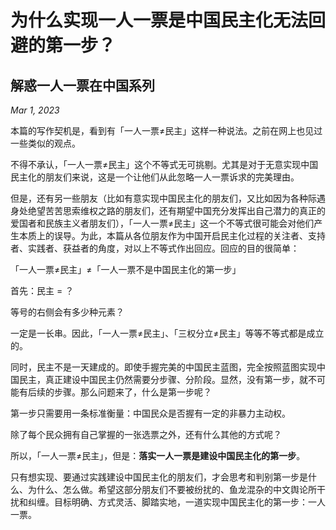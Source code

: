 # 为什么实现一人一票是中国民主化无法回避的第一步？
## 解惑一人一票在中国系列

*Mar 1, 2023*

本篇的写作契机是，看到有「一人一票≠民主」这样一种说法。之前在网上也见过一些类似的观点。

不得不承认，「一人一票≠民主」这个不等式无可挑剔。尤其是对于无意实现中国民主化的朋友们来说，这是一个让他们从此忽略一人一票诉求的完美理由。

但是，还有另一些朋友（比如有意实现中国民主化的朋友们，又比如因为各种际遇身处绝望苦苦思索维权之路的朋友们，还有期望中国充分发挥出自己潜力的真正的爱国者和民族主义者朋友们），「一人一票≠民主」这一个不等式很可能会对他们产生本质上的误导。为此，本篇从各位朋友作为中国开启民主化过程的关注者、支持者、实践者、获益者的角度，对以上不等式作出回应。回应的目的很简单：

「一人一票≠民主」≠「一人一票不是中国民主化的第一步」

首先：民主 = ？

等号的右侧会有多少种元素？

一定是一长串。因此，「一人一票≠民主」、「三权分立≠民主」等等不等式都是成立的。

同时，民主不是一天建成的。即使手握完美的中国民主蓝图，完全按照蓝图实现中国民主，真正建设中国民主仍然需要分步骤、分阶段。显然，没有第一步，就不可能有后续的步骤。那么问题来了，什么是第一步呢？

第一步只需要用一条标准衡量：中国民众是否握有一定的非暴力主动权。

除了每个民众拥有自己掌握的一张选票之外，还有什么其他的方式呢？

所以，「一人一票≠民主」，但是：**落实一人一票是建设中国民主化的第一步**。

只有想实现、要通过实践建设中国民主化的朋友们，才会思考和判别第一步是什么、为什么、怎么做。希望这部分朋友们不要被纷扰的、鱼龙混杂的中文舆论所干扰和纠缠。目标明确、方式灵活、脚踏实地，一道实现中国民主化的第一步：一人一票。

